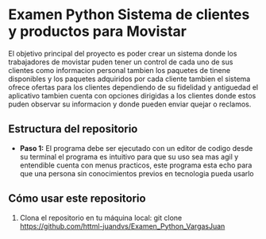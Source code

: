 
# Examen Python Sistema de clientes y productos para Movistar
El objetivo principal del proyecto es poder crear un sistema donde los trabajadores de movistar puden tener un control de cada uno de sus clientes como informacion personal tambien los paquetes de tinene disponibles y los paquetes adquiridos por cada cliente tambien el sistema ofrece ofertas para los clientes dependiendo de su fidelidad y antiguedad el aplicativo tambien cuenta con opciones dirigidas a los clientes donde estos puden observar su informacion y donde pueden enviar quejar o reclamos.

## Estructura del repositorio

- **Paso 1:** 
El programa debe ser ejecutado con un editor de codigo desde su terminal el programa es intuitivo para que su uso sea mas agil y entendible cuenta con menus practicos, este programa esta echo para que una persona sin conocimientos previos en tecnologia pueda usarlo


## Cómo usar este repositorio

1. Clona el repositorio en tu máquina local:
   git clone https://github.com/httml-juandvs/Examen_Python_VargasJuan
